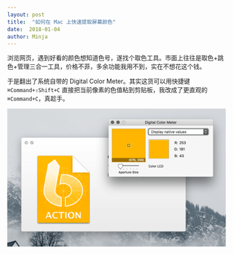 ```yaml
---
layout: post
title:  "如何在 Mac 上快速提取屏幕颜色"
date:  2018-01-04
author: Minja
---
```


浏览网页，遇到好看的颜色想知道色号，遂找个取色工具。市面上往往是取色+跳色+管理三合一工具，价格不菲，多余功能我用不到，实在不想花这个钱。

于是翻出了系统自带的 Digital Color Meter。其实这货可以用快捷键 `⌘Command+⇧Shift+C` 直接把当前像素的色值粘到剪贴板，我改成了更直观的 `⌘Command+C`，真趁手。

![title](2018-01-04-digital-color-meter.png)
